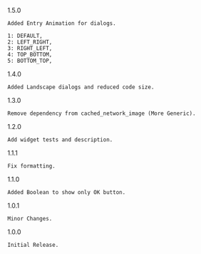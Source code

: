1.5.0

    Added Entry Animation for dialogs.
    
    1: DEFAULT,
    2: LEFT_RIGHT,
    3: RIGHT_LEFT,
    4: TOP_BOTTOM,
    5: BOTTOM_TOP,

1.4.0

    Added Landscape dialogs and reduced code size.
    
1.3.0
    
    Remove dependency from cached_network_image (More Generic).

1.2.0

    Add widget tests and description.

1.1.1

    Fix formatting.

1.1.0

    Added Boolean to show only OK button.

1.0.1

    Minor Changes.

1.0.0

    Initial Release.
